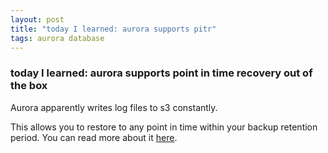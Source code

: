 ```yaml
---
layout: post
title: "today I learned: aurora supports pitr"
tags: aurora database
---
```

### today I learned: aurora supports point in time recovery out of the box
Aurora apparently writes log files to s3 constantly.

This allows you to restore to any point in time within your backup retention period. You can read more about it [here](https://docs.aws.amazon.com/AmazonRDS/latest/AuroraUserGuide/aurora-pitr.html).
